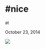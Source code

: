 # #nice











at

October 23, 2014















![](Screenshot%2Bfrom%2B2014-10-23%2B14%3A20%3A48.png)
